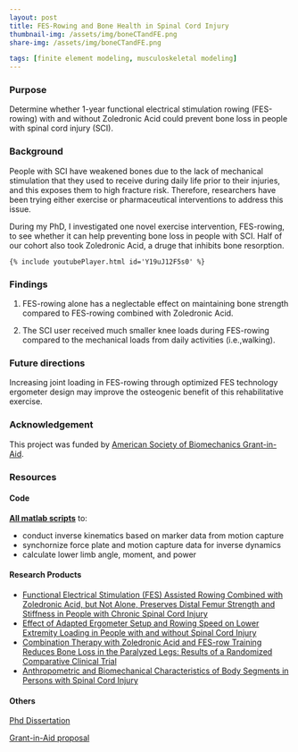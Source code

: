 ```yaml
---
layout: post
title: FES-Rowing and Bone Health in Spinal Cord Injury
thumbnail-img: /assets/img/boneCTandFE.png
share-img: /assets/img/boneCTandFE.png

tags: [finite element modeling, musculoskeletal modeling]
---
```



### Purpose

Determine whether 1-year functional electrical stimulation rowing (FES-rowing) with and without Zoledronic Acid could prevent bone loss in people with spinal cord injury (SCI).

### Background

People with SCI have weakened bones due to the lack of mechanical stimulation that they used to receive during daily life prior to their injuries, and this exposes them to high fracture risk. Therefore, researchers have been trying either exercise or pharmaceutical interventions to address this issue.

During my PhD, I investigated one novel exercise intervention, FES-rowing, to see whether it can help preventing bone loss in people with SCI. Half of our cohort also took Zoledronic Acid, a druge that inhibits bone resorption.

    {% include youtubePlayer.html id='Y19uJ12F5s0' %}

### Findings

1. FES-rowing alone has a neglectable effect on maintaining bone strength compared to FES-rowing combined with Zoledronic Acid.

2. The SCI user received much smaller knee loads during FES-rowing compared to the mechanical loads from daily activities (i.e.,walking).

### Future directions

Increasing joint loading in FES-rowing through optimized FES technology ergometer design may improve the osteogenic benefit of this rehabilitative exercise.


### Acknowledgement

This project was funded by [American Society of Biomechanics Grant-in-Aid](https://asbweb.membershiptoolkit.com/awards).


### Resources
#### Code

[**All matlab scripts**](https://drive.google.com/file/d/13-WRSKVX-oG58_ES0zjrrYBt8ljjJj_8/view?usp=sharing) to:
- conduct inverse kinematics based on marker data from motion capture
- synchornize force plate and motion capture data for inverse dynamics
- calculate lower limb angle, moment, and power

#### Research Products
- [Functional Electrical Stimulation (FES) Assisted Rowing Combined with Zoledronic Acid, but Not Alone, Preserves Distal Femur Strength and Stiffness in People with Chronic Spinal Cord Injury](https://drive.google.com/file/d/12Np8t_3UADia5gEpQ_0sNO3GvD7fLEUa/view?usp=sharing)
- [Effect of Adapted Ergometer Setup and Rowing Speed on Lower Extremity Loading in People with and without Spinal Cord Injury](https://drive.google.com/file/d/1MK8jL9epdITQzy4WEnQGa1uyShb0lG1K/view?usp=sharing)
- [Combination Therapy with Zoledronic Acid and FES-row Training Reduces Bone Loss in the Paralyzed Legs: Results of a Randomized Comparative Clinical Trial](https://drive.google.com/file/d/1iWKiK1Sea8Ge4oaFQC0trLJLKdR1Gvpj/view?usp=sharing)
- [Anthropometric and Biomechanical Characteristics of Body Segments in Persons with Spinal Cord Injury](https://drive.google.com/file/d/19KXZMypWCYessVHFEyQ38FKaDQ6M_xVk/view?usp=sharing)							

#### Others
[Phd Dissertation](https://drive.google.com/file/d/1hXLBFHFJc6D5h0t3n7nfLGfN5cMtvWsX/view?usp=sharing)

[Grant-in-Aid proposal](https://drive.google.com/file/d/1xz7MfEg3MXr0ymTMqzitS7noVM7C1POS/view?usp=sharing)
